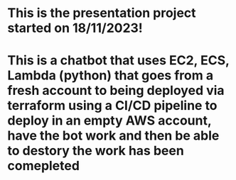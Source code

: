 # This is the presentation project started on 18/11/2023!

# This is a chatbot that uses EC2, ECS, Lambda (python) that goes from a fresh account to being deployed via terraform using a CI/CD pipeline to deploy in an empty AWS account, have the bot work and then be able to destory the work has been comepleted
